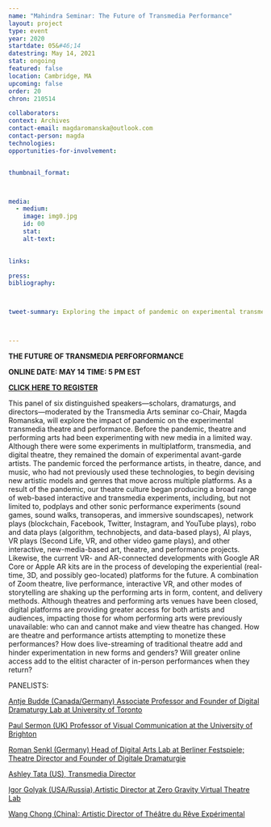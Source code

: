 ```yaml
---
name: "Mahindra Seminar: The Future of Transmedia Performance"
layout: project
type: event
year: 2020
startdate: 05&#46;14
datestring: May 14, 2021
stat: ongoing
featured: false
location: Cambridge, MA
upcoming: false
order: 20
chron: 210514

collaborators:
context: Archives
contact-email: magdaromanska@outlook.com
contact-person: magda
technologies:
opportunities-for-involvement:


thumbnail_format:



media:
  - medium:
    image: img0.jpg
    id: 00
    stat:
    alt-text:
  

links:

press:
bibliography:



tweet-summary: Exploring the impact of pandemic on experimental transmedia theatre and performance.



---
```


**THE FUTURE OF TRANSMEDIA PERFORFORMANCE**

**ONLINE
DATE: MAY 14
TIME: 5 PM EST**

**[CLICK HERE TO REGISTER](https://harvard.zoom.us/webinar/register/WN_eeQ8KbEiS16OX0yAIRIDdg)**


This panel of six distinguished speakers—scholars, dramaturgs, and directors—moderated by the Transmedia Arts seminar co-Chair, Magda Romanska, will explore the impact of pandemic on the experimental transmedia theatre and performance. Before the pandemic, theatre and performing arts had been experimenting with new media in a limited way. Although there were some experiments in multiplatform, transmedia, and digital theatre, they remained the domain of experimental avant-garde artists. The pandemic forced the performance artists, in theatre, dance, and music, who had not previously used these technologies, to begin devising new artistic models and genres that move across multiple platforms. As a result of the pandemic, our theatre culture began producing a broad range of web-based interactive and transmedia experiments, including, but not limited to, podplays and other sonic performance experiments (sound games, sound walks, transoperas, and immersive soundscapes), network plays (blockchain, Facebook, Twitter, Instagram, and YouTube plays), robo and data plays (algorithm, technobjects, and data-based plays), AI plays, VR plays (Second Life, VR, and other video game plays), and other interactive, new-media-based art, theatre, and performance projects. Likewise, the current VR- and AR-connected developments with Google AR Core or Apple AR kits are in the process of developing the experiential (real-time, 3D, and possibly geo-located) platforms for the future. A combination of Zoom theatre, live performance, interactive VR, and other modes of storytelling are shaking up the performing arts in form, content, and delivery methods. Although theatres and performing arts venues have been closed, digital platforms are providing greater access for both artists and audiences, impacting those for whom performing arts were previously unavailable: who can and cannot make and view theatre has changed. How are theatre and performance artists attempting to monetize these performances? How does live-streaming of traditional theatre add and hinder experimentation in new forms and genders? Will greater online access add to the elitist character of in-person performances when they return?

PANELISTS:

[Antje Budde (Canada/Germany) Associate Professor and Founder of Digital Dramaturgy Lab at University of Toronto](https://www.cdtps.utoronto.ca/people/directories/all-faculty/antje-budde) 

 
[Paul Sermon (UK) Professor of Visual Communication at the University of Brighton](http://www.paulsermon.org/sermon/)

 
[Roman Senkl (Germany) Head of Digital Arts Lab at Berliner Festspiele; Theatre Director and Founder of Digitale Dramaturgie](https://theater.digital/en/)



[Ashley Tata (US), Transmedia Director](http://www.ashleytata.com/)   

 
[Igor Golyak (USA/Russia),Artistic Director at Zero Gravity Virtual Theatre Lab](https://www.arlekinplayers.com/zero-g-virtual-theater-lab/)


[Wang Chong (China): Artistic Director of Théâtre du Rêve Expérimental](https://www.theatrere.org/) 


